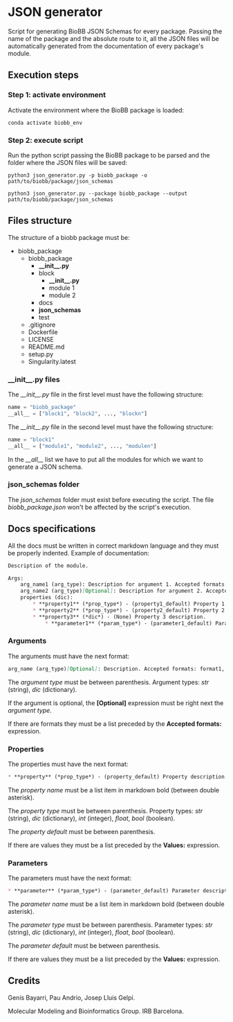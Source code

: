 # JSON generator

Script for generating BioBB JSON Schemas for every package. Passing the name of the package and the absolute route to it, all the JSON files will be automatically generated from the documentation of every package's module.

## Execution steps

### Step 1: activate environment

Activate the environment where the BioBB package is loaded:

```Shell
conda activate biobb_env
```

### Step 2: execute script

Run the python script passing the BioBB package to be parsed and the folder where the JSON files will be saved:

```Shell
python3 json_generator.py -p biobb_package -o path/to/biobb/package/json_schemas
```

```Shell
python3 json_generator.py --package biobb_package --output path/to/biobb/package/json_schemas
```

## Files structure

The structure of a biobb package must be:

* biobb_package
	* biobb_package
		* **\_\_init\_\_.py**
		* block
			* **\_\_init\_\_.py**
			* module 1
			* module 2
		* docs
		* **json_schemas**
		* test
	* .gitignore
	* Dockerfile
	* LICENSE
	* README.md
	* setup.py
	* Singularity.latest

### \_\_init\_\_.py files

The *\_\_init\_\_.py* file in the first level must have the following structure:

```Python
name = "biobb_package"
__all__ = ["block1", "block2", ..., "blockn"]
```

The *\_\_init\_\_.py* file in the second level must have the following structure:

```Python
name = "block1"
__all__ = ["module1", "module2", ..., "modulen"]
```

In the *\_\_all\_\_* list we have to put all the modules for which we want to generate a JSON schema.

### json_schemas folder

The *json_schemas* folder must exist before executing the script. The file *biobb_package.json* won't be affected by the script's execution.

## Docs specifications

All the docs must be written in correct markdown language and they must be properly indented. Example of documentation:

```Markdown
Description of the module.

Args:
    arg_name1 (arg_type): Description for argument 1. Accepted formats: format1, format2, format3.
    arg_name2 (arg_type)[Optional]: Description for argument 2. Accepted formats: format1, format2.
    properties (dic):
        * **property1** (*prop_type*) - (property1_default) Property 1 description.
        * **property2** (*prop_type*) - (property2_default) Property 2 description. Values: value1, value2, value3.
        * **property3** (*dic*) - (None) Property 3 description.
            * **parameter1** (*param_type*) - (parameter1_default) Parameter 1 description. Values: value1, value2, value3.
```

### Arguments

The arguments must have the next format:

```Markdown
arg_name (arg_type)[Optional]: Description. Accepted formats: format1, format2, format3.
```

The *argument type* must be between parenthesis. Argument types: *str* (string), *dic* (dictionary).

If the argument is optional, the **[Optional]** expression must be right next the *argument type*.

If there are formats they must be a list preceded by the **Accepted formats:** expression.

### Properties

The properties must have the next format:

```Markdown
* **property** (*prop_type*) - (property_default) Property description. Values: value1, value2, value3.
```

The *property name* must be a list item in markdown bold (between double asterisk).

The *property type* must be between parenthesis. Property types: *str* (string), *dic* (dictionary), *int* (integer), *float*, *bool* (boolean).

The *property default* must be between parenthesis.

If there are values they must be a list preceded by the **Values:** expression.

### Parameters

The parameters must have the next format:

```Markdown
* **parameter** (*param_type*) - (parameter_default) Parameter description. Values: value1, value2, value3.
```

The *parameter name* must be a list item in markdown bold (between double asterisk).

The *parameter type* must be between parenthesis. Parameter types: *str* (string), *dic* (dictionary), *int* (integer), *float*, *bool* (boolean).

The *parameter default* must be between parenthesis.

If there are values they must be a list preceded by the **Values:** expression.

## Credits

Genís Bayarri, Pau Andrio, Josep Lluis Gelpí.

Molecular Modeling and Bioinformatics Group. IRB Barcelona.